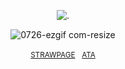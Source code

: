 <p align="center"

![.](https://komarev.com/ghpvc/?username=itarinn&color=aaaaaa&label=people)

<p align="center"

![0726-ezgif com-resize](https://github.com/user-attachments/assets/0104dd1a-efc5-45b3-a042-dc6443dcd5f7)

<p align="center"

<sub>[STRAWPAGE](https://angelshots.straw.page)ㅤ[ATA](https://alleycat.atabook.org)</sub>

</p
